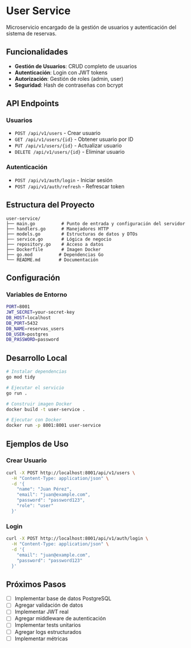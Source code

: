 # User Service

Microservicio encargado de la gestión de usuarios y autenticación del sistema de reservas.

## Funcionalidades

- **Gestión de Usuarios**: CRUD completo de usuarios
- **Autenticación**: Login con JWT tokens
- **Autorización**: Gestión de roles (admin, user)
- **Seguridad**: Hash de contraseñas con bcrypt

## API Endpoints

### Usuarios
- `POST /api/v1/users` - Crear usuario
- `GET /api/v1/users/{id}` - Obtener usuario por ID
- `PUT /api/v1/users/{id}` - Actualizar usuario
- `DELETE /api/v1/users/{id}` - Eliminar usuario

### Autenticación
- `POST /api/v1/auth/login` - Iniciar sesión
- `POST /api/v1/auth/refresh` - Refrescar token

## Estructura del Proyecto

```
user-service/
├── main.go          # Punto de entrada y configuración del servidor
├── handlers.go      # Manejadores HTTP
├── models.go        # Estructuras de datos y DTOs
├── service.go       # Lógica de negocio
├── repository.go    # Acceso a datos
├── Dockerfile       # Imagen Docker
├── go.mod          # Dependencias Go
└── README.md       # Documentación
```

## Configuración

### Variables de Entorno
```bash
PORT=8001
JWT_SECRET=your-secret-key
DB_HOST=localhost
DB_PORT=5432
DB_NAME=reservas_users
DB_USER=postgres
DB_PASSWORD=password
```

## Desarrollo Local

```bash
# Instalar dependencias
go mod tidy

# Ejecutar el servicio
go run .

# Construir imagen Docker
docker build -t user-service .

# Ejecutar con Docker
docker run -p 8001:8001 user-service
```

## Ejemplos de Uso

### Crear Usuario
```bash
curl -X POST http://localhost:8001/api/v1/users \
  -H "Content-Type: application/json" \
  -d '{
    "name": "Juan Pérez",
    "email": "juan@example.com",
    "password": "password123",
    "role": "user"
  }'
```

### Login
```bash
curl -X POST http://localhost:8001/api/v1/auth/login \
  -H "Content-Type: application/json" \
  -d '{
    "email": "juan@example.com",
    "password": "password123"
  }'
```

## Próximos Pasos

- [ ] Implementar base de datos PostgreSQL
- [ ] Agregar validación de datos
- [ ] Implementar JWT real
- [ ] Agregar middleware de autenticación
- [ ] Implementar tests unitarios
- [ ] Agregar logs estructurados
- [ ] Implementar métricas
